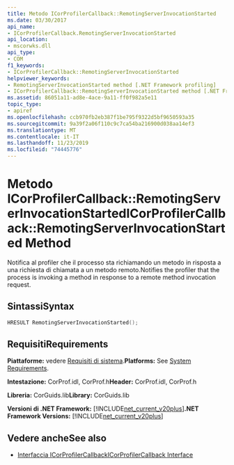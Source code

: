 ```yaml
---
title: Metodo ICorProfilerCallback::RemotingServerInvocationStarted
ms.date: 03/30/2017
api_name:
- ICorProfilerCallback.RemotingServerInvocationStarted
api_location:
- mscorwks.dll
api_type:
- COM
f1_keywords:
- ICorProfilerCallback::RemotingServerInvocationStarted
helpviewer_keywords:
- RemotingServerInvocationStarted method [.NET Framework profiling]
- ICorProfilerCallback::RemotingServerInvocationStarted method [.NET Framework profiling]
ms.assetid: 86051a11-ad8e-4ace-9a11-ff0f982a5e11
topic_type:
- apiref
ms.openlocfilehash: ccb970fb2eb387f1be795f9322d5bf9650593a35
ms.sourcegitcommit: 9a39f2a06f110c9c7ca54ba216900d038aa14ef3
ms.translationtype: MT
ms.contentlocale: it-IT
ms.lasthandoff: 11/23/2019
ms.locfileid: "74445776"
---
```

# <a name="icorprofilercallbackremotingserverinvocationstarted-method"></a><span data-ttu-id="121e6-102">Metodo ICorProfilerCallback::RemotingServerInvocationStarted</span><span class="sxs-lookup"><span data-stu-id="121e6-102">ICorProfilerCallback::RemotingServerInvocationStarted Method</span></span>
<span data-ttu-id="121e6-103">Notifica al profiler che il processo sta richiamando un metodo in risposta a una richiesta di chiamata a un metodo remoto.</span><span class="sxs-lookup"><span data-stu-id="121e6-103">Notifies the profiler that the process is invoking a method in response to a remote method invocation request.</span></span>  
  
## <a name="syntax"></a><span data-ttu-id="121e6-104">Sintassi</span><span class="sxs-lookup"><span data-stu-id="121e6-104">Syntax</span></span>  
  
```cpp  
HRESULT RemotingServerInvocationStarted();  
```  
  
## <a name="requirements"></a><span data-ttu-id="121e6-105">Requisiti</span><span class="sxs-lookup"><span data-stu-id="121e6-105">Requirements</span></span>  
 <span data-ttu-id="121e6-106">**Piattaforme:** vedere [Requisiti di sistema](../../../../docs/framework/get-started/system-requirements.md).</span><span class="sxs-lookup"><span data-stu-id="121e6-106">**Platforms:** See [System Requirements](../../../../docs/framework/get-started/system-requirements.md).</span></span>  
  
 <span data-ttu-id="121e6-107">**Intestazione:** CorProf.idl, CorProf.h</span><span class="sxs-lookup"><span data-stu-id="121e6-107">**Header:** CorProf.idl, CorProf.h</span></span>  
  
 <span data-ttu-id="121e6-108">**Libreria:** CorGuids.lib</span><span class="sxs-lookup"><span data-stu-id="121e6-108">**Library:** CorGuids.lib</span></span>  
  
 <span data-ttu-id="121e6-109">**Versioni di .NET Framework:** [!INCLUDE[net_current_v20plus](../../../../includes/net-current-v20plus-md.md)]</span><span class="sxs-lookup"><span data-stu-id="121e6-109">**.NET Framework Versions:** [!INCLUDE[net_current_v20plus](../../../../includes/net-current-v20plus-md.md)]</span></span>  
  
## <a name="see-also"></a><span data-ttu-id="121e6-110">Vedere anche</span><span class="sxs-lookup"><span data-stu-id="121e6-110">See also</span></span>

- [<span data-ttu-id="121e6-111">Interfaccia ICorProfilerCallback</span><span class="sxs-lookup"><span data-stu-id="121e6-111">ICorProfilerCallback Interface</span></span>](../../../../docs/framework/unmanaged-api/profiling/icorprofilercallback-interface.md)

